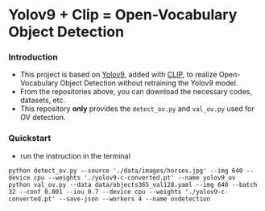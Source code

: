 # Yolov9 + Clip = Open-Vocabulary Object Detection

### Introduction
* This project is based on [Yolov9](https://github.com/WongKinYiu/yolov9), added with [CLIP](https://github.com/openai/CLIP), to realize Open-Vocabulary Object Detection without retraining the Yolov9 model.
* From the repositories above, you can download the necessary codes, datasets, etc.
* This repository **only** provides the `detect_ov.py` and `val_ov.py` used for OV detection.


### Quickstart
* run the instruction in the terminal
``` shell
python detect_ov.py --source './data/images/horses.jpg' --img 640 --device cpu --weights './yolov9-c-converted.pt' --name yolov9_ov
python val_ov.py --data data/objects365_val128.yaml --img 640 --batch 32 --conf 0.001 --iou 0.7 --device cpu --weights './yolov9-c-converted.pt' --save-json --workers 4 --name ovdetection
```
